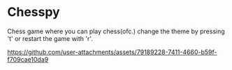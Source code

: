 
# Chesspy

Chess game where you can play chess(ofc.) change the theme by pressing 't' or restart the game with 'r'.





https://github.com/user-attachments/assets/79189228-7411-4660-b59f-f709cae10da9


